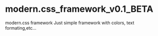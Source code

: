 # modern.css_framework_v0.1_BETA
modern.css framework
Just simple framework with colors, text formating,etc...
